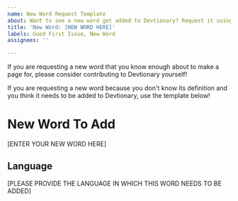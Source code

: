 ```yaml
---
name: New Word Request Template
about: Want to see a new word get added to Devtionary? Request it using this template.
title: 'New Word: [NEW WORD HERE]'
labels: Good First Issue, New Word
assignees: ''

---
```


If you are requesting a new word that you know enough about to make a page for, please consider contributing to Devtionary yourself!

If you are requesting a new word because you don't know its definition and you think it needs to be added to Devtionary, use the template below!

# New Word To Add

[ENTER YOUR NEW WORD HERE]

## Language

[PLEASE PROVIDE THE LANGUAGE IN WHICH THIS WORD NEEDS TO BE ADDED]
